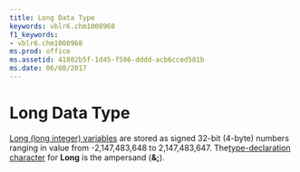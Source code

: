 ```yaml
---
title: Long Data Type
keywords: vblr6.chm1008968
f1_keywords:
- vblr6.chm1008968
ms.prod: office
ms.assetid: 41802b5f-1d45-f586-dddd-acb6cced581b
ms.date: 06/08/2017
---
```



# Long Data Type

[Long (long integer) variables](../../Glossary/vbe-glossary.md) are stored as signed 32-bit (4-byte) numbers ranging in value from -2,147,483,648 to 2,147,483,647. The[type-declaration character](../../Glossary/vbe-glossary.md) for **Long** is the ampersand (**&;**).



